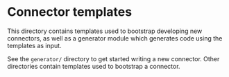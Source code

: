 # Connector templates

This directory contains templates used to bootstrap developing new connectors, as well as a
generator module which generates code using the templates as input.

See the `generator/` directory to get started writing a new connector. Other directories contain
templates used to bootstrap a connector.
